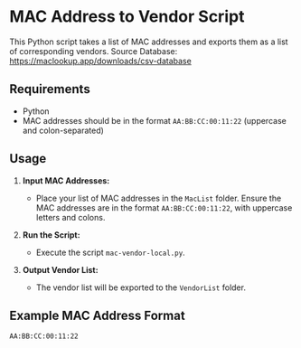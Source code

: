 # MAC Address to Vendor Script

This Python script takes a list of MAC addresses and exports them as a list of corresponding vendors.
Source Database:
https://maclookup.app/downloads/csv-database

## Requirements

- Python
- MAC addresses should be in the format `AA:BB:CC:00:11:22` (uppercase and colon-separated)

## Usage

1. **Input MAC Addresses:**
   - Place your list of MAC addresses in the `MacList` folder. Ensure the MAC addresses are in the format `AA:BB:CC:00:11:22`, with uppercase letters and colons.

2. **Run the Script:**
   - Execute the script `mac-vendor-local.py`.

3. **Output Vendor List:**
   - The vendor list will be exported to the `VendorList` folder.

## Example MAC Address Format

```plaintext
AA:BB:CC:00:11:22
